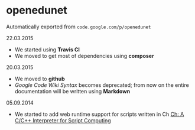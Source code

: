 # openedunet
Automatically exported from `code.google.com/p/openedunet`

22.03.2015
  - We started using **Travis CI**
  - We moved to get most of dependencies using **composer**

20.03.2015 
  - We moved to **github**
  - *Google Code Wiki Syntax* becomes deprecated; from now on the entire documentation will be written using **Markdown**

05.09.2014
  - We started to add web runtime support for scripts written in Ch [Ch: A C/C++ Interpreter for Script Computing](http://www.drdobbs.com/cpp/ch-a-cc-interpreter-for-script-computing/184402054?pgno=1)
